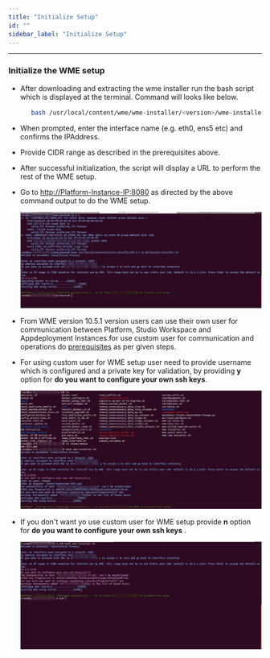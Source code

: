```yaml
---
title: "Initialize Setup"
id: ""
sidebar_label: "Initialize Setup"
---
```

---

### Initialize the WME setup

- After downloading and extracting the wme installer run the bash script which is displayed at the terminal. Command will looks like below.

    ```bash
       bash /usr/local/content/wme/wme-installer/<version>/wme-installer.sh
    ```

- When prompted, enter the interface name (e.g. eth0, ens5 etc) and confirms the IPAddress.
- Provide CIDR range as described in the prerequisites above.
- After successful initialization, the script will display a URL to perform the rest of the WME setup.
- Go to  <http://Platform-Instance-IP:8080> as directed by the above command output to do the WME setup.

    [![setup initialization](/learn/assets/wme-setup/wavemaker-setup-initialization.jpg)](/learn/assets/wme-setup/wavemaker-setup-initialization.jpg)

- From WME version 10.5.1 version users can use their own user for communication between Platform, Studio Workspace and Appdeployment Instances.for use custom user for communication and operations do [prerequisites](../install-prerequisites.md) as per given steps.
- For using custom user for WME setup user need to provide username which is configured and a private key for validation, by providing **y** option for **do you want to configure your own ssh keys**.
  
  [![custom user setup initialization](/learn/assets/wme-setup/setup-with-custom-user.jpg)](/learn/assets/wme-setup/setup-with-custom-user.jpg)

- If you don't want yo use custom user for WME setup provide **n** option for **do you want to configure your own ssh keys** .

  [![privellaged user setup initialization](/learn/assets/wme-setup/wme-setup-with-privillaged-user.jpg)](/learn/assets/wme-setup/wme-setup-with-privillaged-user.jpg)
